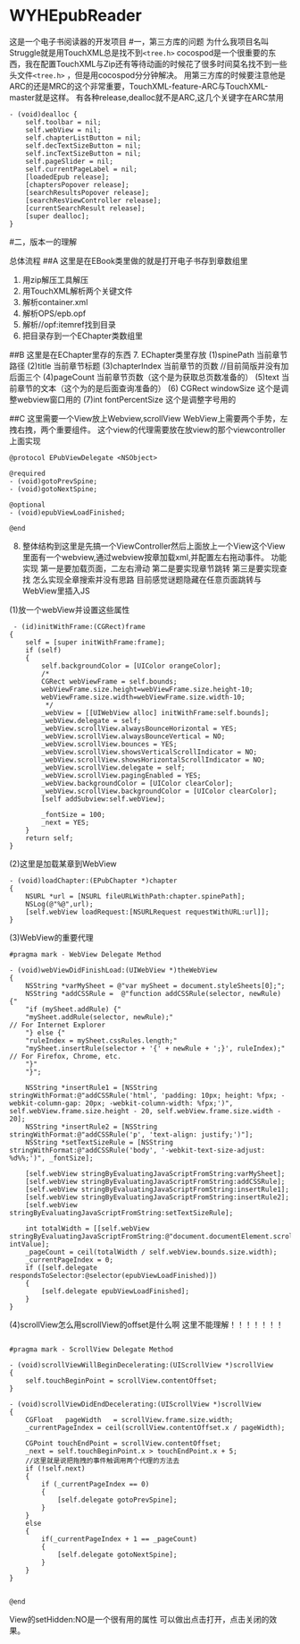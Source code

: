 # WYHEpubReader
这是一个电子书阅读器的开发项目
#一，第三方库的问题
为什么我项目名叫Struggle就是用TouchXML总是找不到```<tree.h>```
cocospod是一个很重要的东西，我在配置TouchXML与Zip还有等待动画的时候花了很多时间莫名找不到一些头文件```<tree.h>``` ，但是用cocospod分分钟解决。
用第三方库的时候要注意他是ARC的还是MRC的这个非常重要，TouchXML-feature-ARC与TouchXML-master就是这样。
有各种release,dealloc就不是ARC,这几个关键字在ARC禁用
```
- (void)dealloc {
    self.toolbar = nil;
	self.webView = nil;
	self.chapterListButton = nil;
	self.decTextSizeButton = nil;
	self.incTextSizeButton = nil;
	self.pageSlider = nil;
	self.currentPageLabel = nil;
	[loadedEpub release];
	[chaptersPopover release];
	[searchResultsPopover release];
	[searchResViewController release];
	[currentSearchResult release];
    [super dealloc];
}
```
#二，版本一的理解

总体流程
##A 这里是在EBook类里做的就是打开电子书存到章数组里
 1. 用zip解压工具解压
 2. 用TouchXML解析两个关键文件
 3. 解析container.xml
 4. 解析OPS/epb.opf
 5. 解析//opf:itemref找到目录
 6. 把目录存到一个EChapter类数组里
 
##B 这里是在EChapter里存的东西
 7. EChapter类里存放
 (1)spinePath 当前章节路径
 (2)title 当前章节标题
 (3)chapterIndex 当前章节的页数
  //目前简版并没有加后面三个
 (4)pageCount 当前章节页数（这个是为获取总页数准备的）
 (5)text 当前章节的文本（这个为的是后面查询准备的）
 (6) CGRect windowSize 这个是调整webview窗口用的
 (7)int fontPercentSize 这个是调整字号用的
 
##C 这里需要一个View放上Webview,scrollView
WebView上需要两个手势，左拽右拽，两个重要组件。
这个view的代理需要放在放view的那个viewcontroller上面实现
```
@protocol EPubViewDelegate <NSObject>

@required
- (void)gotoPrevSpine;
- (void)gotoNextSpine;

@optional
- (void)epubViewLoadFinished;

@end
```
8. 整体结构到这里是先搞一个ViewController然后上面放上一个View这个View里面有一个webview,通过webview按章加载xml,并配置左右拖动事件。
功能实现
第一是要加载页面，二左右滑动
第二是要实现章节跳转
第三是要实现查找 
怎么实现全章搜索并没有思路
目前感觉谜题隐藏在任意页面跳转与WebView里插入JS

(1)放一个webView并设置这些属性
 
```
 - (id)initWithFrame:(CGRect)frame
{
    self = [super initWithFrame:frame];
    if (self)
    {
        self.backgroundColor = [UIColor orangeColor];
        /*
        CGRect webViewFrame = self.bounds;
        webViewFrame.size.height=webViewFrame.size.height-10;
        webViewFrame.size.width=webViewFrame.size.width-10;
         */
        _webView = [[UIWebView alloc] initWithFrame:self.bounds];
        _webView.delegate = self;
        _webView.scrollView.alwaysBounceHorizontal = YES;
        _webView.scrollView.alwaysBounceVertical = NO;
        _webView.scrollView.bounces = YES;
        _webView.scrollView.showsVerticalScrollIndicator = NO;
        _webView.scrollView.showsHorizontalScrollIndicator = NO;
        _webView.scrollView.delegate = self;
        _webView.scrollView.pagingEnabled = YES;
        _webView.backgroundColor = [UIColor clearColor];
        _webView.scrollView.backgroundColor = [UIColor clearColor];
        [self addSubview:self.webView];
        
        _fontSize = 100;
        _next = YES;
    }
    return self;
}

```


(2)这里是加载某章到WebView
 
```
- (void)loadChapter:(EPubChapter *)chapter
{
    NSURL *url = [NSURL fileURLWithPath:chapter.spinePath];
    NSLog(@"%@",url);
    [self.webView loadRequest:[NSURLRequest requestWithURL:url]];
}
```
(3)WebView的重要代理
```
#pragma mark - WebView Delegate Method

- (void)webViewDidFinishLoad:(UIWebView *)theWebView
{
    NSString *varMySheet = @"var mySheet = document.styleSheets[0];";
    NSString *addCSSRule =  @"function addCSSRule(selector, newRule) {"
    "if (mySheet.addRule) {"
    "mySheet.addRule(selector, newRule);"								// For Internet Explorer
    "} else {"
    "ruleIndex = mySheet.cssRules.length;"
    "mySheet.insertRule(selector + '{' + newRule + ';}', ruleIndex);"   // For Firefox, Chrome, etc.
    "}"
    "}";
    
    NSString *insertRule1 = [NSString stringWithFormat:@"addCSSRule('html', 'padding: 10px; height: %fpx; -webkit-column-gap: 20px; -webkit-column-width: %fpx;')", self.webView.frame.size.height - 20, self.webView.frame.size.width - 20];
    NSString *insertRule2 = [NSString stringWithFormat:@"addCSSRule('p', 'text-align: justify;')"];
    NSString *setTextSizeRule = [NSString stringWithFormat:@"addCSSRule('body', '-webkit-text-size-adjust: %d%%;')", _fontSize];
    
    [self.webView stringByEvaluatingJavaScriptFromString:varMySheet];
    [self.webView stringByEvaluatingJavaScriptFromString:addCSSRule];
    [self.webView stringByEvaluatingJavaScriptFromString:insertRule1];
    [self.webView stringByEvaluatingJavaScriptFromString:insertRule2];
    [self.webView stringByEvaluatingJavaScriptFromString:setTextSizeRule];
    
    int totalWidth = [[self.webView stringByEvaluatingJavaScriptFromString:@"document.documentElement.scrollWidth"] intValue];
    _pageCount = ceil(totalWidth / self.webView.bounds.size.width);
    _currentPageIndex = 0;
    if ([self.delegate respondsToSelector:@selector(epubViewLoadFinished)])
    {
        [self.delegate epubViewLoadFinished];
    }
}

```

(4)scrollView怎么用scrollView的offset是什么啊
这里不能理解！！！！！！！
```

#pragma mark - ScrollView Delegate Method

- (void)scrollViewWillBeginDecelerating:(UIScrollView *)scrollView
{
    self.touchBeginPoint = scrollView.contentOffset;
}

- (void)scrollViewDidEndDecelerating:(UIScrollView *)scrollView
{
    CGFloat   pageWidth   = scrollView.frame.size.width;
    _currentPageIndex = ceil(scrollView.contentOffset.x / pageWidth);
    
    CGPoint touchEndPoint = scrollView.contentOffset;
    _next = self.touchBeginPoint.x > touchEndPoint.x + 5;
    //这里就是说把拖拽的事件触调用两个代理的方法去
    if (!self.next)
    {
        if (_currentPageIndex == 0)
        {
            [self.delegate gotoPrevSpine];
        }
    }
    else
    {
        if(_currentPageIndex + 1 == _pageCount)
        {
            [self.delegate gotoNextSpine];
        }
    }        
}


@end
```

View的setHidden:NO是一个很有用的属性
可以做出点击打开，点击关闭的效果。
